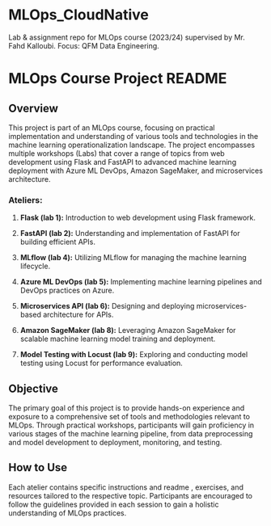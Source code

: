 # MLOps_CloudNative
Lab &amp; assignment repo for MLOps course (2023/24) supervised by Mr. Fahd Kalloubi. Focus: QFM Data Engineering.


# MLOps Course Project README

## Overview
This project is part of an MLOps course, focusing on practical implementation and understanding of various tools and technologies in the machine learning operationalization landscape. The project encompasses multiple workshops (Labs) that cover a range of topics from web development using Flask and FastAPI to advanced machine learning deployment with Azure ML DevOps, Amazon SageMaker, and microservices architecture.

### Ateliers:
1. **Flask (lab 1):**
   Introduction to web development using Flask framework.

2. **FastAPI (lab 2):**
   Understanding and implementation of FastAPI for building efficient APIs.

3. **MLflow (lab 4):**
   Utilizing MLflow for managing the machine learning lifecycle.

4. **Azure ML DevOps (lab 5):**
   Implementing machine learning pipelines and DevOps practices on Azure.

5. **Microservices API (lab 6):**
   Designing and deploying microservices-based architecture for APIs.

6. **Amazon SageMaker (lab 8):**
   Leveraging Amazon SageMaker for scalable machine learning model training and deployment.

7. **Model Testing with Locust (lab 9):**
   Exploring and conducting model testing using Locust for performance evaluation.

## Objective
The primary goal of this project is to provide hands-on experience and exposure to a comprehensive set of tools and methodologies relevant to MLOps. Through practical workshops, participants will gain proficiency in various stages of the machine learning pipeline, from data preprocessing and model development to deployment, monitoring, and testing.

## How to Use
Each atelier contains specific instructions and readme , exercises, and resources tailored to the respective topic. Participants are encouraged to follow the guidelines provided in each session to gain a holistic understanding of MLOps practices.
